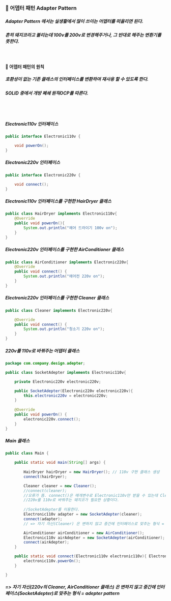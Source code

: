 ### 📌 어뎁터 패턴 Adapter Pattern 
##### Adapter Pattern 에서는 실생활에서 많이 쓰이는 어뎁터를 떠올리면 된다. 
##### 흔히 돼지코라고 불리는데 100v를 200v로 변경해주거나, 그 반대로 해주는 변환기를 뜻한다.

<br>

#### 📍  어뎁터 패턴의 원칙
##### 호환성이 없는 기존 클래스의 인터페이스를 변환하여 재사용 할 수 있도록 한다. 
##### SOLID 중에서 개방 폐쇄 원칙OCP를 따른다. 

<br>
<br>

##### Electronic110v 인터페이스

```java
public interface Electronic110v {

    void powerOn();
}

```


##### Electronic220v 인터페이스

```java
public interface Electronic220v {

    void connect();
}
```

##### Electronic110v 인터페이스를 구현한 HairDryer 클래스

```java
public class HairDryer implements Electronic110v{
    @Override
    public void powerOn(){
        System.out.println("헤어 드라이기 100v on");
    }
}
```


##### Electronic220v 인터페이스를 구현한 AirConditioner 클래스

```java
public class AirConditioner implements Electronic220v{
    @Override
    public void connect() {
        System.out.println("에어컨 220v on");
    }
}
```

##### Electronic220v 인터페이스를 구현한 Cleaner 클래스

```java
public class Cleaner implements Electronic220v{

    @Override
    public void connect() {
        System.out.println("청소기 220v on");
    }
}
```

##### 220v를 110v로 바꿔주는 어뎁터 클래스

```java
package com.company.design.adepter;

public class SocketAdepter implements Electronic110v{

    private Electronic220v electronic220v;

    public SocketAdepter(Electronic220v electronic220v){
        this.electronic220v = electronic220v;
    }
    
    @Override
    public void powerOn() {
        electronic220v.connect();
    }
}

```

##### Main 클래스

```java
public class Main {

    public static void main(String[] args) {
    
        HairDryer hairDryer = new HairDryer(); // 110v 구현 클래스 생성
        connect(hairDryer); 

        Cleaner cleaner = new Cleaner();
        //connect(cleaner);
        //오류가 뜸. connect()은 매개변수로 Electronic110v만 받을 수 있는데 Cleaner 객체는 220v를 상속받았기 때문이다
        //220v를 110v로 바꿔주는 돼지코가 필요한 상황이다.
        
        //SocketAdepter를 이용한다.
        Electronic110v adapter = new SocketAdepter(cleaner);
        connect(adapter);
        // => 자기 자신(Cleaner) 은 변하지 않고 중간에 인터페이스로 맞추는 형식 = adepter pattern

        AirConditioner airConditioner = new AirConditioner();
        Electronic110v airAdepter = new SocketAdepter(airConditioner);
        connect(airAdepter);
    }

    public static void connect(Electronic110v electronic110v){ Electronic110v만 받을 수 있음
        electronic110v.powerOn();
    }

}
```

##### => 자기 자신(220v의 Cleaner, AirConditioner 클래스) 은 변하지 않고 중간에 인터페이스(SocketAdepter)로 맞추는 형식 = adepter pattern
